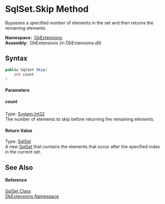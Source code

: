 SqlSet.Skip Method
==================
Bypasses a specified number of elements in the set and then returns the remaining elements.

  **Namespace:**  [DbExtensions][1]  
  **Assembly:**  DbExtensions (in DbExtensions.dll)

Syntax
------

```csharp
public SqlSet Skip(
	int count
)
```

#### Parameters

##### *count*
Type: [System.Int32][2]  
The number of elements to skip before returning the remaining elements.

#### Return Value
Type: [SqlSet][3]  
A new [SqlSet][3] that contains the elements that occur after the specified index in the current set.

See Also
--------

#### Reference
[SqlSet Class][3]  
[DbExtensions Namespace][1]  

[1]: ../README.md
[2]: http://msdn.microsoft.com/en-us/library/td2s409d
[3]: README.md